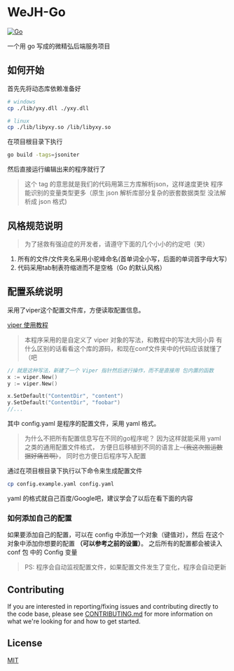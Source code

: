 # WeJH-Go

[![Go](https://github.com/zjutjh/wejh-go/actions/workflows/go-build-test.yml/badge.svg)](https://github.com/zjutjh/wejh-go/actions/workflows/go-build-test.yml)

一个用 go 写成的微精弘后端服务项目

## 如何开始

首先先将动态库依赖准备好

```bash
# windows
cp ./lib/yxy.dll ./yxy.dll

# linux
cp ./lib/libyxy.so /lib/libyxy.so
```

在项目根目录下执行

```bash
go build -tags=jsoniter
```

然后直接运行编辑出来的程序就行了

> 这个 tag 的意思就是我们的代码用第三方库解析json，这样速度更快
> 程序能识别的变量类型更多（原生 json 解析库部分复杂的嵌套数据类型
> 没法解析成 json 格式)

## 风格规范说明

> 为了拯救有强迫症的开发者，请遵守下面的几个小小的约定吧（笑）

1. 所有的文件/文件夹名采用小驼峰命名(首单词全小写，后面的单词首字母大写）
2. 代码采用tab制表符缩进而不是空格（Go 的默认风格）

## 配置系统说明

采用了viper这个配置文件库，方便读取配置信息。

[viper 使用教程](https://www.liwenzhou.com/posts/Go/viper_tutorial/#autoid-1-4-3)

> 本程序采用的是自定义了 viper 对象的写法，和教程中的写法大同小异
> 有什么区别的话看看这个库的源码，和现在conf文件夹中的代码应该就懂了（吧

```go
// 就是这种写法，新建了一个 Viper 指针然后进行操作，而不是直接用 包内置的函数
x := viper.New()
y := viper.New()

x.SetDefault("ContentDir", "content")
y.SetDefault("ContentDir", "foobar")
//...
```

其中 config.yaml 是程序的配置文件，采用 yaml 格式。

> 为什么不把所有配置信息写在不同的go程序呢？
> 因为这样就能采用 yaml 之类的通用配置文件格式，
> 方便日后移植到不同的语言上~~（我这次搬运数据好痛苦啊）~~，
> 同时也方便日后程序写入配置

通过在项目根目录下执行以下命令来生成配置文件

```bash
cp config.example.yaml config.yaml
```

yaml 的格式就自己百度/Google吧，建议学会了以后在看下面的内容

### 如何添加自己的配置

如果要添加自己的配置，可以在 config 中添加一个对象（键值对），然后 在这个对象中添加你想要的配置 **（可以参考之前的设置）**。 之后所有的配置都会被读入 conf 包 中的 Config 变量

> PS: 程序会自动监视配置文件，如果配置文件发生了变化，程序会自动更新

## Contributing

If you are interested in reporting/fixing issues and contributing directly to the code base, please see [CONTRIBUTING.md](doc/CONTRIBUTING.md) for more information on what we're looking for and how to get started.

## License

[MIT](https://github.com/zjutjh/wejh-go/blob/master/LICENSE)

